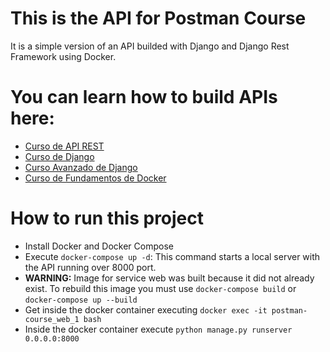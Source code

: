 
# This is the API for Postman Course

It is a simple version of an API builded with Django and Django Rest Framework
using Docker.


# You can learn how to build APIs here:

- [Curso de API REST](https://platzi.com/clases/api-rest/)
- [Curso de Django](https://platzi.com/clases/django/)
- [Curso Avanzado de Django](https://platzi.com/clases/django-avanzado/)
- [Curso de Fundamentos de Docker](https://platzi.com/clases/docker/)

# How to run this project
- Install Docker and Docker Compose
- Execute `docker-compose up -d`: This command starts a local server with the API running over 8000 port.
- **WARNING:** Image for service web was built because it did not already exist. To rebuild this image you must use `docker-compose build` or `docker-compose up --build`
- Get inside the docker container executing `docker exec -it postman-course_web_1 bash`
- Inside the docker container execute `python manage.py runserver 0.0.0.0:8000`
